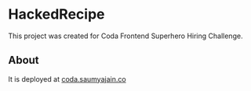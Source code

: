 # HackedRecipe
This project was created for Coda Frontend Superhero Hiring Challenge.

## About 
It is deployed at [coda.saumyajain.co](coda.saumyajain.co)